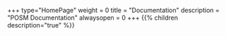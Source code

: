 +++
type="HomePage"
weight = 0
title = "Documentation"
description = "POSM Documentation"
alwaysopen = 0
+++
{{% children description="true"   %}}
